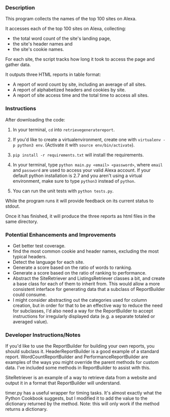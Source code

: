 ### Description
This program collects the names of the top 100 sites on Alexa.

It accesses each of the top 100 sites on Alexa, collecting:
* the total word count of the site's landing page,
* the site's header names and
* the site's cookie names.

For each site, the script tracks how long it took to access the page and gather data.

It outputs three HTML reports in table format:
* A report of word count by site, including an average of all sites.
* A report of alphabetized headers and cookies by site.
* A report of site access time and the total time to access all sites.

### Instructions
After downloading the code:

1.  In your terminal, `cd` into `retrievegeneratereport`.

2.  If you'd like to create a virtualenvironment, create one with `virtualenv -p python3 env`. (Activate it with `source env/bin/activate`).

3.  `pip install -r requirements.txt` will install the requirements.

4.  In your terminal, type `python main.py <email> <password>`, where `email` and `password` are used to access your valid Alexa account. If your default python installation is 2.7 and you aren't using a virtual environment, make sure to type `python3` instead of `python`.

5.  You can run the unit tests with `python tests.py`.

While the program runs it will provide feedback on its current status to stdout.

Once it has finished, it will produce the three reports as html files in the same directory.


### Potential Enhancements and Improvements
* Get better test coverage.
* find the most common cookie and header names, excluding the most typical headers.
* Detect the language for each site.
* Generate a score based on the ratio of words to ranking.
* Generate a score based on the ratio of ranking to performance.
* Abstract the SiteRetriever and ListingsRetriever classes a bit, and create a base class for each of them to inherit from. This would allow a more consistent interface for generating data that a subclass of ReportBuilder could consume.
* I might consider abstracting out the categories used for column creation, but in order for that to be an effective way to reduce the need for subclasses, I'd also need a way for the ReportBuilder to accept instructions for irregularly displayed data (e.g. a separate totaled or averaged value).

### Developer Instructions/Notes

If you'd like to use the ReportBuilder for building your own reports, you should subclass it. HeaderReportBuilder is a good example of a standard report. WordCountReportBuilder and PerformanceReportBuilder are examples of the ways you might override the parent methods for custom data. I've included some methods in ReportBuilder to assist with this.

SiteRetriever is an example of a way to retrieve data from a website and output it in a format that ReportBuilder will understand.

timer.py has a useful wrapper for timing tasks. It's almost exactly what the Python Cookbook suggests, but I modified it to add the value to the dictionary returned by the method. Note: this will only work if the method returns a dictionary.
